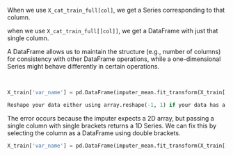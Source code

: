 When we use `X_cat_train_full[col]`, we get a Series corresponding to that column.

when we use `X_cat_train_full[[col]]`, we get a DataFrame with just that single column.

A DataFrame allows us to maintain the structure (e.g., number of columns) for consistency with other DataFrame operations, while a one-dimensional Series might behave differently in certain operations.

<br>

```python
X_train['var_name'] = pd.DataFrame(imputer_mean.fit_transform(X_train['var_name']), index=X_train.index)

Reshape your data either using array.reshape(-1, 1) if your data has a single feature or array.reshape(1, -1) if it contains a single sample.
```

The error occurs because the imputer expects a 2D array, but passing a single column with single brackets returns a 1D Series. We can fix this by selecting the column as a DataFrame using double brackets. 

```python
X_train['var_name'] = pd.DataFrame(imputer_mean.fit_transform(X_train[['var_name']]), index=X_train.index)
```

